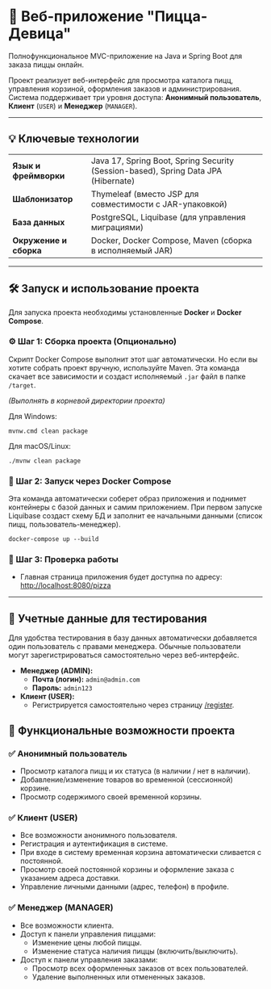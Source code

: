 <h1>🍕 Веб-приложение "Пицца-Девица"</h1>
<p>
Полнофункциональное MVC-приложение на Java и Spring Boot для заказа пиццы онлайн.
</p>
<p>
Проект реализует веб-интерфейс для просмотра каталога пицц, управления корзиной, оформления заказов и администрирования. Система поддерживает три уровня доступа: <b>Анонимный пользователь</b>, <b>Клиент</b> (<code>USER</code>) и <b>Менеджер</b> (<code>MANAGER</code>).
</p>
<hr />
<h2>💡 Ключевые технологии</h2>
<table>
<tr>
<td><b>Язык и фреймворки</b></td>
<td>Java 17, Spring Boot, Spring Security (Session-based), Spring Data JPA (Hibernate)</td>
</tr>
<tr>
<td><b>Шаблонизатор</b></td>
<td>Thymeleaf (вместо JSP для совместимости с JAR-упаковкой)</td>
</tr>
<tr>
<td><b>База данных</b></td>
<td>PostgreSQL, Liquibase (для управления миграциями)</td>
</tr>
<tr>
<td><b>Окружение и сборка</b></td>
<td>Docker, Docker Compose, Maven (сборка в исполняемый JAR)</td>
</tr>
</table>
<hr />
<h2>🛠️ Запуск и использование проекта</h2>
<p>
Для запуска проекта необходимы установленные <strong>Docker</strong> и <strong>Docker Compose</strong>.
</p>
<h3>⚙️ Шаг 1: Сборка проекта (Опционально)</h3>
<p>Скрипт Docker Compose выполнит этот шаг автоматически. Но если вы хотите собрать проект вручную, используйте Maven. Эта команда скачает все зависимости и создаст исполняемый <code>.jar</code> файл в папке <code>/target</code>.</p>
<p><i>(Выполнять в корневой директории проекта)</i></p>
Для Windows:
<pre><code>mvnw.cmd clean package</code></pre>
Для macOS/Linux:
<pre><code>./mvnw clean package</code></pre>
<h3>🐳 Шаг 2: Запуск через Docker Compose</h3>
<p>Эта команда автоматически соберет образ приложения и поднимет контейнеры с базой данных и самим приложением. При первом запуске Liquibase создаст схему БД и заполнит ее начальными данными (список пицц, пользователь-менеджер).</p>
<pre><code>docker-compose up --build</code></pre>
<h3>🔗 Шаг 3: Проверка работы</h3>
<ul>
<li>Главная страница приложения будет доступна по адресу: <a href="http://localhost:8080/pizza">http://localhost:8080/pizza</a></li>
</ul>
<hr />
<h2>🔑 Учетные данные для тестирования</h2>
<p>
Для удобства тестирования в базу данных автоматически добавляется один пользователь с правами менеджера. Обычные пользователи могут зарегистрироваться самостоятельно через веб-интерфейс.
</p>
<ul>
<li>
<strong>Менеджер (ADMIN):</strong>
<ul>
<li><strong>Почта (логин):</strong> <code>admin@admin.com</code></li>
<li><strong>Пароль:</strong> <code>admin123</code></li>
</ul>
</li>
<li>
<strong>Клиент (USER):</strong>
<ul>
<li>Регистрируется самостоятельно через страницу <a href="http://localhost:8080/register">/register</a>.</li>
</ul>
</li>
</ul>
<h2>🧾 Функциональные возможности проекта</h2>
<h3>✅ Анонимный пользователь</h3>
<ul>
<li>Просмотр каталога пицц и их статуса (в наличии / нет в наличии).</li>
<li>Добавление/изменение товаров во временной (сессионной) корзине.</li>
<li>Просмотр содержимого своей временной корзины.</li>
</ul>
<h3>✅ Клиент (USER)</h3>
<ul>
<li>Все возможности анонимного пользователя.</li>
<li>Регистрация и аутентификация в системе.</li>
<li>При входе в систему временная корзина автоматически сливается с постоянной.</li>
<li>Просмотр своей постоянной корзины и оформление заказа с указанием адреса доставки.</li>
<li>Управление личными данными (адрес, телефон) в профиле.</li>
</ul>
<h3>✅ Менеджер (MANAGER)</h3>
<ul>
<li>Все возможности клиента.</li>
<li>Доступ к панели управления пиццами:
<ul>
<li>Изменение цены любой пиццы.</li>
<li>Изменение статуса наличия пиццы (включить/выключить).</li>
</ul>
</li>
<li>Доступ к панели управления заказами:
<ul>
<li>Просмотр всех оформленных заказов от всех пользователей.</li>
<li>Удаление выполненных или отмененных заказов.</li>
</ul>
</li>
</ul>